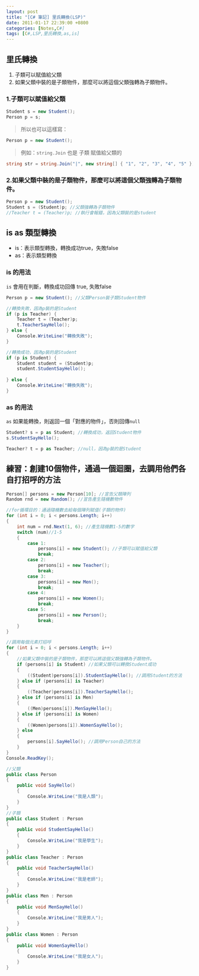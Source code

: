 ```yaml
---
layout: post
title: "[C# 筆記] 里氏轉換(LSP)"
date: 2011-01-17 22:39:00 +0800
categories: [Notes,C#]
tags: [C#,LSP,里氏轉換,as,is]
---
```


## 里氏轉換

1. 子類可以賦值給父類
2. 如果父類中裝的是子類物件，那麼可以將這個父類強轉為子類物件。
  
### 1.子類可以賦值給父類

```c#
Student s = new Student();
Person p = s;
```

> 所以也可以這樣寫：

```c#
Person p = new Student();
```

> 例如：`string.Join` 也是 子類 賦值給父類的  

```c#
string str = string.Join("|", new string[] { "1", "2", "3", "4", "5" });
```  

### 2.如果父類中裝的是子類物件，那麼可以將這個父類強轉為子類物件。  

```c#
Person p = new Student();
Student s = (Student)p; //父類強轉為子類物件
//Teacher t = (Teacher)p; //執行會報錯，因為父類裝的是student
```

## is as 類型轉換

- is：表示類型轉換，轉換成功true，失敗false
- as：表示類型轉換

### is 的用法

`is` 會用在判斷，轉換成功回傳 true, 失敗false

```c#
Person p = new Student(); //父類Person裝子類Student物件

//轉換失敗，因為p裝的是Student
if (p is Teacher) {
    Teacher t = (Teacher)p;
    t.TeacherSayHello();
} else {
    Console.WriteLine("轉換失敗");
}

//轉換成功，因為p裝的是Student
if (p is Student) {
    Student student = (Student)p;
    student.StudentSayHello();
   
} else {
    Console.WriteLine("轉換失敗");
}
```

### as 的用法

`as` 如果能轉換，則返回一個「對應的物件」，否則回傳`null`

```c#
Student? s = p as Student; //轉換成功，返回Student物件
s.StudentSayHello();
```
```c#
Teacher? t = p as Teacher; //null，因為p裝的是Student
```

## 練習：創建10個物件，通過一個迴圈，去調用他們各自打招呼的方法
```c#
Person[] persons = new Person[10]; //宣告父類陣列
Random rnd = new Random(); //宣告產生隨機數物件

//for循環目的：通過隨機數去給每個陣列賦值(子類的物件)
for (int i = 0; i < persons.Length; i++)
{
    int num = rnd.Next(1, 6); //產生隨機數1-5的數字
    switch (num)//1-5
    {
        case 1:
            persons[i] = new Student(); //子類可以賦值給父類
            break;
        case 2:
            persons[i] = new Teacher();
            break;
        case 3:
            persons[i] = new Men();
            break;
        case 4:
            persons[i] = new Women();
            break;
        case 5:
            persons[i] = new Person();
            break;
    }
}

//調用每個元素打招呼
for (int i = 0; i < persons.Length; i++)
{
    //如果父類中裝的是子類物件，那麼可以將這個父類強轉為子類物件。  
    if (persons[i] is Student) //如果父類可以轉換Student成功
    {
        ((Student)persons[i]).StudentSayHello(); //調用Student的方法
    } else if (persons[i] is Teacher)
    {
        ((Teacher)persons[i]).TeacherSayHello();
    } else if (persons[i] is Men)
    {
        ((Men)persons[i]).MenSayHello();
    } else if (persons[i] is Women)
    {
        ((Women)persons[i]).WomenSayHello();
    } else
    {
        persons[i].SayHello(); //調用Person自己的方法
    }
}
Console.ReadKey();

//父類
public class Person
{
    public void SayHello()
    {
        Console.WriteLine("我是人類");
    }
}
//子類
public class Student : Person
{
    public void StudentSayHello()
    {
        Console.WriteLine("我是學生");
    }
}
public class Teacher : Person
{
    public void TeacherSayHello()
    {
        Console.WriteLine("我是老師");
    }
}
public class Men : Person
{
    public void MenSayHello()
    {
        Console.WriteLine("我是男人");
    }
}
public class Women : Person
{
    public void WomenSayHello()
    {
        Console.WriteLine("我是女人");
    }
}

```